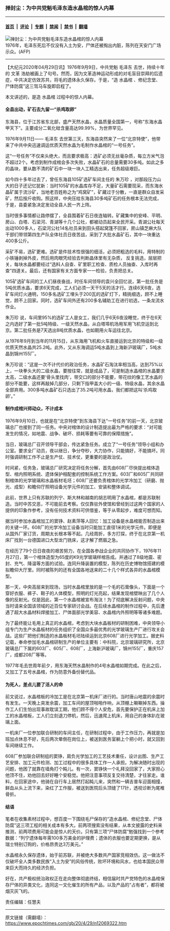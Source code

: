 ### 掸封尘：为中共党魁毛泽东造水晶棺的惊人内幕

---

#### [首页](../../../..?n12069322) &nbsp;|&nbsp; [评论](../../../../../epoch-comment?n12069322) &nbsp;|&nbsp; [专题](../../../../../epoch-special?n12069322) &nbsp;|&nbsp; [禁闻](../../../../../epoch-news?n12069322) &nbsp;|&nbsp; [禁书](../../../../../books?n12069322) &nbsp;|&nbsp; [翻墙](https://github.com/gfw-breaker/nogfw/blob/master/README.md?n12069322)


<div><img alt="掸封尘：为中共党魁毛泽东造水晶棺的惊人内幕" class="attachment-djy_600_400 size-djy_600_400 wp-post-image" src="https://i.epochtimes.com/assets/uploads/2013/03/1303170851252519-600x400.jpg"/>
<div class="caption">
 1976年，毛泽东死后不仅没有入土为安，尸体还被掏出内脏，陈列在天安门广场示众。(AFP)
</div></div><hr/><div class="post_content" id="artbody" itemprop="articleBody">
 <!-- article content begin -->
 <p>
  【大纪元2020年04月29日讯】1976年9月9日，中共党魁
  <ok href="https://www.epochtimes.com/gb/tag/%E6%AF%9B%E6%B3%BD%E4%B8%9C.html">
   毛泽东
  </ok>
  去世，持续十年的
  <ok href="https://www.epochtimes.com/gb/tag/%E6%96%87%E9%9D%A9.html">
   文革
  </ok>
  浩劫被画上了句号。然而，因为文革造神运动形成的对毛盲目崇拜的后遗症，中共决定仿效苏共，将毛的遗体永久保存。于是，“造
  <ok href="https://www.epochtimes.com/gb/tag/%E6%B0%B4%E6%99%B6%E6%A3%BA.html">
   水晶棺
  </ok>
  、修纪念堂、尸体防腐”这三驾马车旋即启程了。
 </p>
 <p>
  本文讲述的，是造
  <ok href="https://www.epochtimes.com/gb/tag/%E6%B0%B4%E6%99%B6%E6%A3%BA.html">
   水晶棺
  </ok>
  过程中的惊人内幕。
 </p>
 <h4>
  全县出动，矿石去九留一“杀鸡取卵”
 </h4>
 <p>
  东海县，位于江苏省东北部，盛产天然水晶，水晶质量全国第一，号称“东海水晶甲天下”。主要成分二氧化硅含量高达99.99%，为世界罕见。
 </p>
 <p>
  1976年9月11日——
  <ok href="https://www.epochtimes.com/gb/tag/%E6%AF%9B%E6%B3%BD%E4%B8%9C.html">
   毛泽东
  </ok>
  去世第三天，东海县突然来了一位“北京特使”，他带来了中共中央迅速调运优质天然水晶为毛制作水晶棺的“一号任务”。
 </p>
 <p>
  这“一号任务”不仅来头绝大，而且要求极高：选矿必须无丝毫杂质，每立方米气泡不超过2个。考虑到制作成棺会多次失败，水晶矿石的总量需要30多吨。如此之多的晶块，要从数不清的矿石中一块一块人工精选出来，任务超级艰巨。
 </p>
 <p>
  如今四十多年过去了，曾任东海县105矿选矿车间主任的
  <ok href="https://www.epochtimes.com/gb/tag/%E6%9C%B1%E4%B8%87%E7%8F%8D.html">
   朱万珍
  </ok>
  ，对那段压力山大的日子还记忆犹新：当时105矿的水晶库存不足，大量矿石需要现采，而东海水晶矿属于流沙矿，当地老百姓称之为“鸡窝矿”，矿藏过于分散，一直是群众自发采矿，然后按斤收购。照这样，中央压给东海县30多吨矿石的任务根本无法完成，于是，县委紧急决定发动全县人民一齐上阵。
 </p>
 <p>
  当时很多事情都让路停摆了，全县围着矿石日夜连轴转。矿藏集中的安峰、平明、房山、白塔、石梁河、青湖等十几个公社，都被动员起来全民开采。青湖公社每天出动1000多人，石梁河公社14名社员来到田头搭起窝篷不回家，房山镇芝麻大队干部们带领第四生产队全体社员日夜苦战，采到了大批水晶矿石，其中一块重达400多公斤。
 </p>
 <p>
  采矿不易，选矿更难。选矿是件技术性很强的细活，必须把粗选的毛料，用特制的小铁锤剥掉外皮，然后用肉眼凭经验去判断晶体里有无杂质， 反复挑选，层层把关，每块水晶都要经过“选料人自查、矿里职工检查、质检人员抽查、入库时再查”四道关。最后，还有国家有关方面专家一一检验，负责把总关。
 </p>
 <p>
  105矿选矿车间的工人们昼夜奋战，时任车间领导的袁兴全回忆说，第一批任务是5吨优质水晶，要求6天完成，工人们必须一天干5天的活才行。连续6天6夜，选矿车间灯火通明，150多名选矿工埋头于200瓦的选矿灯下，精挑细选，顾不上睡觉，顾不上回家。同时，选矿车间外还有200多名辅助工在进行初选，一条龙流水作业。
 </p>
 <p>
  <ok href="https://www.epochtimes.com/gb/tag/%E6%9C%B1%E4%B8%87%E7%8F%8D.html">
   朱万珍
  </ok>
  说，车间里95%的选矿工人是女工，我们几乎6天6夜没睡觉，终于在6天之内选好了第一批5吨特级、一级天然水晶，从白塔埠机场用军用飞机空运到北京。第二批任务是7天选出8吨优质水晶，也如期用火车运往北京。
 </p>
 <p>
  从1976年9月到当年的11月15日，从东海用飞机和火车直接运到北京的特级和一级优质天然水晶共25.2吨。此外，又从东海调运5吨水晶到上海新沪玻璃厂，5吨水晶到锦州155厂。
 </p>
 <p>
  朱万珍说：“这是一次不计代价的政治任务，水晶矿石淘汰率相当高，达到75%以上，一块拳头大的二级水晶，要按往常，就是成品了，可是制造水晶棺的水晶要求太高，二级水晶还要‘骨头里找肉’，带交口的部分不能要，带花纹的像工艺水晶的部分不能要，这样再敲掉几部分，只剩下指甲盖大小的一级、特级水晶，其余水晶全部弃用。300多吨水晶矿石只选出了35.2吨可用水晶，我们都把这叫‘杀鸡取卵’。”
 </p>
 <h4>
  制作成棺兴师动众，不计成本
 </h4>
 <p>
  1976年9月10日，也就是在“北京特使”到东海县下达“一号任务”的前一天，北京玻璃总厂也接到了同一任务。中央对棺体的设计制造提出最为严格的要求：“对可能发生的情况，如地震、战争、破坏、损耗等要有可靠的保障措施”。
 </p>
 <p>
  当日，玻璃总厂召开领导干部会，传达紧急任务。成立了“一号任务”领导小组和办公室。要求全厂动员，夜以继日，争分夺秒，大力协作，只能搞好，不能搞坏。同时强调研制工作不止是生产仗、技术仗，更重要的是政治仗。
 </p>
 <p>
  时间紧，任务急，玻璃总厂研究决定将任务分解，首先由608厂尽快提出棺体造型、棺内照明系统、遗体保护相配套的控制系统工作方案。603厂和605厂共同研制棺体的光学玻璃和水晶板材毛坯；608厂还要负责棺体的光学冷加工（研磨、抛光、成型）和瞻仰厅照明设备光学元件的加工、安装和整体调试。
 </p>
 <p>
  此前，世界上只有苏联的列宁、斯大林和越南的胡志明用了水晶棺，都是苏联制造。当时中苏交恶，不可能前去考察。仅仅靠驻外使馆和曾经到过这两个国家的人提供的印象作参考，没有任何技术资料可供借鉴，等于从零起步，难度可想而知。
 </p>
 <p>
  据当时参加水晶棺加工的窦铮、赵素萍等人回忆：加工设备是水晶棺能否制造出来的关键一环。608厂的光学冷加工设备当时只能加工直径1米的光学元件。即便是从国外厂家订货，周期太长根本等不起。几经周折，多方打探，终于在北京第一机床厂找到一台德国进口大型龙门铣床，这才解了燃眉之急。
 </p>
 <p>
  在经历了79个日日夜夜的艰苦努力，在全国各参战企业的共同协作下，1976年11月27日，第一个棺体造型为65度的K9光学玻璃样棺告成。并通过了8级地震、密封、充气、降温等方面的试验。连同升降装置的模型，陈列在历史博物馆搭建的模拟瞻仰大厅里。同时被陈列的还有全国各地送来的二十几个样式各异的水晶棺模型。
 </p>
 <p>
  那一天，中央高层来到现场，当时水晶棺里放的是一个毛的石膏像头，下面是一个穿好衣服、裤子、鞋子的人体模型，照明的灯光亮起，结果发现棺壁映出了几个人像的反射光。仅是因此，第一个水晶棺被宣布淘汰！为了彻底解决反射问题，中央当时请来全国该领域的近百位专家研讨会战。在后续水晶棺的制作过程中，先后遭遇了超大水晶材料焊接加工、尸体面部光学美容、水晶棺内外照明等等诸多难题。
 </p>
 <p>
  为了最终能让毛用上真正的水晶棺，考虑到大块水晶板材的研制困难，中央领导小组专门为生产水晶板材的任务组织了全国众多最优秀的光学玻璃生产厂进行攻关会战。这些厂把他们制造的水晶板材毛坯陆续运到北京608厂进行光学加工。据史料记载，奉命参加毛水晶棺研制生产的单位主要有：中科院，北京玻璃研究所，北京玻璃总厂下属的603厂、605厂、608厂，上海新沪玻璃厂，锦州155厂，重庆157厂，成都208厂等等。
 </p>
 <p>
  1977年毛去世周年前夕，用东海天然水晶制作的4号水晶棺如期完成。在此之后，又加工了五号水晶棺，作为防意外备份替代品。
 </p>
 <h4>
  为死人，差点儿要了活人的命
 </h4>
 <p>
  前文说过，水晶棺板的冷加工是在北京第一机床厂进行的。当时唐山地震的余震时有发生。一天晚上突发余震，加工车间的屋顶啪啪作响，从顶棚上唰唰掉东西。操作工人们生怕出现事故耽误工期，他们顾不得个人安危，首先要保护正在机床上加工的水晶棺板，工人们立刻退刀停机，然后，迅速爬上机床，用自己的身体趴在玻璃上面。
 </p>
 <p>
  一机床厂一位参加联合研制的车间主任，在研制过程中，由于工作压力，再就是加班加点休息不好，先后两次晕倒在岗位上，被送到医务室躺上个把小时，就又回到车间继续工作。
 </p>
 <p>
  608厂参加联合研制组的窦铮，肩负光学加工的工艺技术重任，设计出图、生产工艺安排、加工元件检测、加工过程中的很多具体工作一人承担。为解决随时出现的问题，他困了就靠在墙角打个盹儿。有一次，窦铮快一个礼拜没回家了，大家担心他顶不住，劝他回去好好睡个安稳觉。他把注意事项反复交待清楚，才往家走。谁料，在回家途中，他骑在自行车上居然打起盹儿来，突然和一辆吉普车迎面相撞，鲜血从头上流下来，染红了工作服，被送到医院后头顶缝了17针，透视诊断为尾椎骨折。
 </p>
 <h4>
  结语
 </h4>
 <p>
  笔者在收集素材过程中，想百度一下围绕毛尸保存的“造水晶棺、修纪念堂、尸体防腐”这三项工程的相关成本有多大。前两项搜索没有结果，从本文披露的史料来推测，前两项费用可能会是惊人的天价。只有第三项“尸体防腐”勉强找到一个参考数据：“列宁遗体每年需100多万美金的护理费；遗体的衣服也要定期更换，是从瑞士特别订购的，价格昂贵达3万美元。”
 </p>
 <p>
  水晶棺永久保存遗体，始于前苏联，并被绝大多数共产国家竞相效仿。这一做法不仅破坏全人类多数民族“入土为安”的风俗传统，败坏环境和风水，也给本国民众带来巨大而持久的经济负担。
 </p>
 <p>
  好在，共产极权统治政权正在走向整体彻底终结，相信届时共产党特色的水晶棺保存尸体的异类文化，连同这一文化催生的所有产品，以及产品的“占有者”，都将被烟灭灰飞的。
 </p>
 <p>
  责任编辑：任慧夫
 </p>
 <!-- article content end -->
 <div id="below_article_ad">
 </div>
</div>


---

原文链接（需翻墙）：https://www.epochtimes.com/gb/20/4/29/n12069322.htm